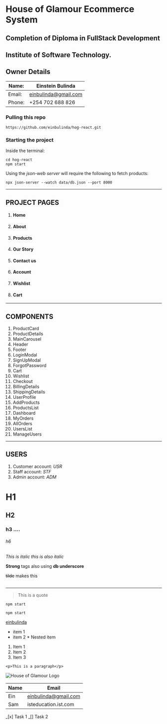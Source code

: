 # House of Glamour Ecommerce System

## Completion of Diploma in FullStack Development

## Institute of Software Technology.

## Owner Details

| Name:  | Einstein Bulinda     |
| ------ | -------------------- |
| Email: | einbulinda@gmail.com |
| Phone: | +254 702 688 826     |

### Pulling this repo

`https://github.com/einbulinda/hog-react.git`

### Starting the project

Inside the terminal:

```
cd hog-react
npm start
```

Using the _json-web server_ will require the following to fetch products:

```
npx json-server --watch data/db.json --port 8000
```

---

## PROJECT PAGES

1. #### Home
1. #### About
1. #### Products
1. #### Our Story
1. #### Contact us
1. #### Account
1. #### Wishlist
1. #### Cart

---

## COMPONENTS

1. ProductCard
1. ProductDetails
1. MainCarousel
1. Header
1. Footer
1. LoginModal
1. SignUpModal
1. ForgotPassword
1. Cart
1. Wishlist
1. Checkout
1. BillingDetails
1. ShippingDetails
1. UserProfile
1. AddProducts
1. ProductsList
1. Dashboard
1. MyOrders
1. AllOrders
1. UsersList
1. ManageUsers

---

## USERS

1. Customer account: _USR_
1. Staff account: _STF_
1. Admin account: _ADM_

<!-- Headings -->

# H1

## H2

### h3 ....

###### h6

<!-- Italics -->

_This is italic_
_this is also italic_

<!-- Strong -->

**Strong** tags also using **db underscore**

<!-- Strikethrough -->

~~tilde~~ makes this

## <!-- Hotizontal Rule -->

---

<!-- Backslash escapes special characters -->

<!-- Blockquote -->

> This is a quote

```NPM
npm start

npm start
```

<!-- Links -->

[einbulinda](http://einbulinda.com "Einstein Bulinda")

<!-- ul -->

- item 1
- item 2 \* Nested item
<!-- OL -->

1. Item 1
1. Item 2
1. Item 3

<!-- Inline Code Block -->

`<p>This is a paragraph</p>`

<!-- Images -->

![House of Glamour Logo](https://markdown-here.com/icon256.png)

<!-- Tables -->

| Name | Email                |
| ---- | -------------------- |
| Ein  | einbulinda@gmail.com |
| Sam  | isteducation.ist.com |

<!-- Task Lists -->

_[x] Task 1
_[] Task 2
